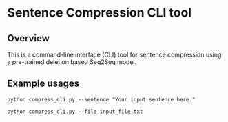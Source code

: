 # Sentence Compression CLI tool

## Overview
This is a command-line interface (CLI) tool for sentence compression using a pre-trained deletion based Seq2Seq model. 

## Example usages

```python compress_cli.py --sentence "Your input sentence here."```

```python compress_cli.py --file input_file.txt```

